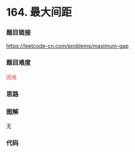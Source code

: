 # 164. 最大间距

### 题目链接

https://leetcode-cn.com/problems/maximum-gap

### 题目难度

<font color=#D9534F>困难</font>

### 思路



### 图解

无

### 代码

```python
```